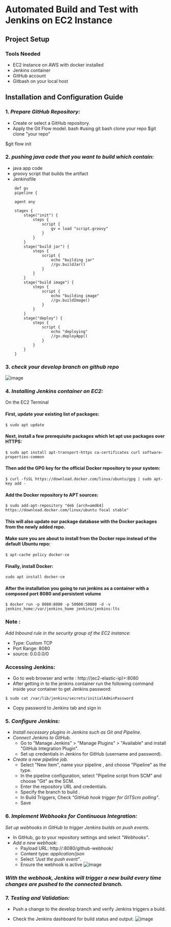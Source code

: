 # Automated Build and Test with Jenkins on EC2 Instance



## Project Setup

### Tools Needed
- EC2 instance on AWS with docker installed
- Jenkins container 
- GitHub account
- Gitbash on your local host

## Installation and Configuration Guide
### 1. *Prepare GitHub Repository:*
   - Create or select a GitHub repository.
   - Apply the Git Flow model.
bash
#using git bash clone your repo
$git clone "your repo"

$git flow init


### 2. *pushing java code that you want to build which contain:*
   - java app code
   - groovy script that builds the artifact
   - Jenkinsfile

```
    def gv
    pipeline {

    agent any
    
    stages {
        stage("init") {
            steps {
                script {
                    gv = load "script.groovy"
                }
            }
        }
        stage("build jar") {
            steps {
                script {
                    echo "building jar"
                    //gv.buildJar()
                }
            }
        }
        stage("build image") {
            steps {
                script {
                    echo "building image"
                    //gv.buildImage()
                }
            }
        }
        stage("deploy") {
            steps {
                script {
                    echo "deploying"
                    //gv.deployApp()
                }
            }
        }
    }
```


### 3. *check your develop branch on github repo*

![image](https://github.com/Elghetani/jenkins/assets/61852267/2443fee5-dfde-4e21-91a0-e642fdb64174)


### 4. *Installing Jenkins container on EC2:*

On the EC2 Terminal

#### First, update your existing list of packages:

```
$ sudo apt update
```
#### Next, install a few prerequisite packages which let apt use packages over HTTPS:
```
$ sudo apt install apt-transport-https ca-certificates curl software-properties-common
```
#### Then add the GPG key for the official Docker repository to your system:
```
$ curl -fsSL https://download.docker.com/linux/ubuntu/gpg | sudo apt-key add -
```
#### Add the Docker repository to APT sources:
```
$ sudo add-apt-repository "deb [arch=amd64] https://download.docker.com/linux/ubuntu focal stable"
```
#### This will also update our package database with the Docker packages from the newly added repo.

#### Make sure you are about to install from the Docker repo instead of the default Ubuntu repo:
```
$ apt-cache policy docker-ce
```
#### Finally, install Docker:
```
sudo apt install docker-ce
```
#### After the installation you going to run jenkins as a container with a composed port 8080 and persistent volume
```
$ docker run -p 8080:8080 -p 50000:50000 -d -v jenkins_home:/var/jenkins_home jenkins/jenkins:lts
```

### Note :
*Add Inbound rule in the security group of the EC2 instance:*
- Type: Custom TCP
- Port Range: 8080
- source: 0.0.0.0/0

### Accessing Jenkins:
- Go to web browser and write : http://(ec2-elastic-ip)>:8080
- After getting in to the jenkins container run the following command inside your container to get Jenkins password:
```
$ sudo cat /var/lib/jenkins/secrets/initialAdminPassword
```
- Copy password to Jenkins tab and sign in


### 5. *Configure Jenkins:*
   - *Install necessary plugins in Jenkins such as Git and Pipeline.*
   - *Connect Jenkins to GitHub.*
        - Go to "Manage Jenkins" > "Manage Plugins" > "Available" and install "GitHub Integration Plugin".
     - Set up credentials in Jenkins for GitHub (username and password).
   - *Create a new pipeline job.*
     - Select "New Item", name your pipeline , and choose "Pipeline" as the type.
     - In the pipeline configuration, select "Pipeline script from SCM" and choose "Git" as the SCM.
     - Enter the repository URL and credentials.
     - Specify the branch to build .
     - In Build Triggers, Check *"GitHub hook trigger for GITScm polling"*.
     - Save

### 6. *Implement Webhooks for Continuous Integration:*
*Set up webhooks in GitHub to trigger Jenkins builds on push events.*
- In GitHub, go to your repository settings and select *"Webhooks"*.
- *Add a new webhook:*
   - Payload URL: http://<your-jenkins-url>:8080/github-webhook/
   - Content type: *application/json*
   - Select *"Just the push event"*.
   - Ensure the webhook is active
 ![image](https://github.com/Elghetani/jenkins/assets/61852267/3fbb0311-ab45-4585-bd57-d0126ff1c90a)

### *With the webhook, Jenkins will trigger a new build every time changes are pushed to the connected branch.*

### 7. *Testing and Validation:*
   - Push a change to the develop branch and verify Jenkins triggers a build.
   
- Check the Jenkins dashboard for build status and output.
![image](https://github.com/Elghetani/jenkins/assets/61852267/3ae11748-2f4e-4af4-96bb-e6956a1b3779)
